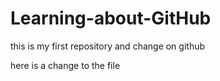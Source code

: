 # Learning-about-GitHub
this is my first repository and change on github

here is a change to the file